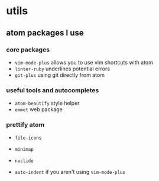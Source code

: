 # utils

## atom packages I use

### core packages
- `vim-mode-plus` allows you to use vim shortcuts with atom
- `linter-ruby` underlines potential errors
- `git-plus` using git directly from atom

### useful tools and autocompletes
- `atom-beautify` style helper
- `emmet` web package

### prettify atom
- `file-icons`
- `minimap`
- `nuclide`

- `auto-indent` if you aren't using `vim-mode-plus`
